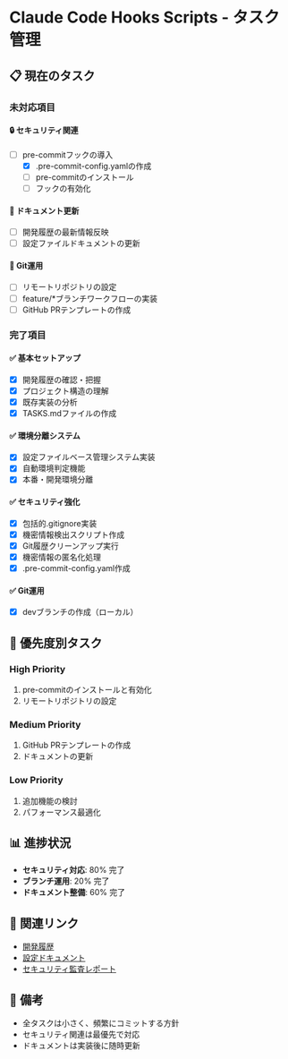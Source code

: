 # Claude Code Hooks Scripts - タスク管理

## 📋 現在のタスク

### 未対応項目

#### 🔒 セキュリティ関連
- [ ] pre-commitフックの導入
  - [x] .pre-commit-config.yamlの作成
  - [ ] pre-commitのインストール
  - [ ] フックの有効化

#### 📖 ドキュメント更新
- [ ] 開発履歴の最新情報反映
- [ ] 設定ファイルドキュメントの更新

#### 🔄 Git運用
- [ ] リモートリポジトリの設定
- [ ] feature/*ブランチワークフローの実装
- [ ] GitHub PRテンプレートの作成

### 完了項目

#### ✅ 基本セットアップ
- [x] 開発履歴の確認・把握
- [x] プロジェクト構造の理解
- [x] 既存実装の分析
- [x] TASKS.mdファイルの作成

#### ✅ 環境分離システム
- [x] 設定ファイルベース管理システム実装
- [x] 自動環境判定機能
- [x] 本番・開発環境分離

#### ✅ セキュリティ強化
- [x] 包括的.gitignore実装
- [x] 機密情報検出スクリプト作成
- [x] Git履歴クリーンアップ実行
- [x] 機密情報の匿名化処理
- [x] .pre-commit-config.yaml作成

#### ✅ Git運用
- [x] devブランチの作成（ローカル）

## 🎯 優先度別タスク

### High Priority
1. pre-commitのインストールと有効化
2. リモートリポジトリの設定

### Medium Priority
1. GitHub PRテンプレートの作成
2. ドキュメントの更新

### Low Priority
1. 追加機能の検討
2. パフォーマンス最適化

## 📊 進捗状況

- **セキュリティ対応**: 80% 完了
- **ブランチ運用**: 20% 完了
- **ドキュメント整備**: 60% 完了

## 🔗 関連リンク

- [開発履歴](./memo/history/)
- [設定ドキュメント](./docs/setup.md)
- [セキュリティ監査レポート](./SECURITY_AUDIT_REPORT.md)

## 📝 備考

- 全タスクは小さく、頻繁にコミットする方針
- セキュリティ関連は最優先で対応
- ドキュメントは実装後に随時更新
